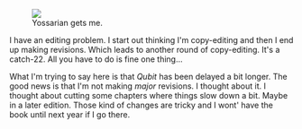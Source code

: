 
<figure>
  <img src='/img/catch-22.jpg'/>
  <figcaption>Yossarian gets me.</figcaption>
</figure>

I have an editing problem. I start out thinking I'm copy-editing and then I end up making revisions. Which leads to another round of copy-editing. It's a catch-22. All you have to do is fine one thing…

<!-- more -->

What I'm trying to say here is that *Qubit* has been delayed a bit longer. The good news is that I'm not making *major* revisions. I thought about it. I thought about cutting some chapters where things slow down a bit. Maybe in a later edition. Those kind of changes are tricky and I wont' have the book until next year if I go there.
